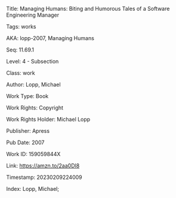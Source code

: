 Title:  Managing Humans: Biting and Humorous Tales of a Software Engineering Manager

Tags:   works

AKA:    lopp-2007, Managing Humans

Seq:    11.69.1

Level:  4 - Subsection

Class:  work

Author: Lopp, Michael

Work Type: Book

Work Rights: Copyright

Work Rights Holder: Michael Lopp

Publisher: Apress

Pub Date: 2007

Work ID: 159059844X

Link:   https://amzn.to/2aa0Dl8

Timestamp: 20230209224009

Index:  Lopp, Michael; 
